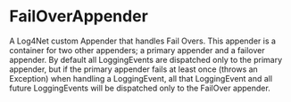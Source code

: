 # FailOverAppender
A Log4Net custom Appender that handles Fail Overs. This appender is a container for two other appenders; a primary appender and a failover appender. By default all LoggingEvents are dispatched only to the primary appender, but if the primary appender fails at least once (throws an Exception) when handling a LoggingEvent, all that LoggingEvent and all future LoggingEvents will be dispatched only to the FailOver appender.
